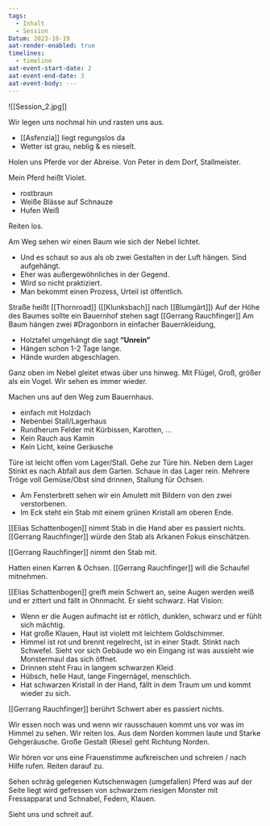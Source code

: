 ```yaml
---
tags:
  - Inhalt
  - Session
Datum: 2023-10-19
aat-render-enabled: true
timelines:
  - timeline
aat-event-start-date: 2
aat-event-end-date: 3
aat-event-body: ---
---
```

![[Session_2.jpg]]


Wir legen uns nochmal hin und rasten uns aus.
- [[Asfenzia]] liegt regungslos da
- Wetter ist grau, neblig & es nieselt.

Holen uns Pferde vor der Abreise.
Von Peter in dem Dorf, Stallmeister.

Mein Pferd heißt Violet.
- rostbraun
- Weiße Blässe auf Schnauze
- Hufen Weiß

Reiten los. 

Am Weg sehen wir einen Baum wie sich der Nebel lichtet.
- Und es schaut so aus als ob zwei Gestalten in der Luft hängen. Sind aufgehängt.
- Eher was außergewöhnliches in der Gegend. 
- Wird so nicht praktiziert. 
- Man bekommt einen Prozess, Urteil ist öffentlich.

Straße heißt [[Thornroad]] ([[Klunksbach]] nach [[Blumgärt]])
Auf der Höhe des Baumes sollte ein Bauernhof stehen sagt [[Gerrang Rauchfinger]]
Am Baum hängen zwei #Dragonborn in einfacher Bauernkleidung,
- Holztafel umgehängt die sagt **“Unrein”**
- Hängen schon 1-2 Tage lange.
- Hände wurden abgeschlagen.

Ganz oben im Nebel gleitet etwas über uns hinweg. Mit Flügel, Groß, größer als ein Vogel. Wir sehen es immer wieder.

Machen uns auf den Weg zum Bauernhaus.
- einfach mit Holzdach
- Nebenbei Stall/Lagerhaus
- Rundherum Felder mit Kürbissen, Karotten, …
- Kein Rauch aus Kamin
- Kein Licht, keine Geräusche

Türe ist leicht offen vom Lager/Stall.
Gehe zur Türe hin. Neben dem Lager Stinkt es nach Abfall aus dem Garten. Schaue in das Lager rein. Mehrere Tröge voll Gemüse/Obst sind drinnen, Stallung für Ochsen.
- Am Fensterbrett sehen wir ein Amulett mit Bildern von den zwei verstorbenen.
- Im Eck steht ein Stab mit einem grünen Kristall am oberen Ende. 

[[Elias Schattenbogen]] nimmt Stab in die Hand aber es passiert nichts. 
[[Gerrang Rauchfinger]] würde den Stab als Arkanen Fokus einschätzen.

[[Gerrang Rauchfinger]] nimmt den Stab mit.

Hatten einen Karren & Ochsen.
[[Gerrang Rauchfinger]] will die Schaufel mitnehmen.

[[Elias Schattenbogen]] greift mein Schwert an, seine Augen werden weiß und er zittert und fällt in Ohnmacht. Er sieht schwarz.
Hat Vision:
- Wenn er die Augen aufmacht ist er rötlich, dunklen, schwarz und er fühlt sich mächtig.
- Hat große Klauen, Haut ist violett mit leichtem Goldschimmer.
- Himmel ist rot und brennt regelrecht, ist in einer Stadt. Stinkt nach Schwefel. Sieht vor sich Gebäude wo ein Eingang ist was aussieht wie Monstermaul das sich öffnet.
- Drinnen steht Frau in langem schwarzen Kleid.
- Hübsch, helle Haut, lange Fingernägel, menschlich.
- Hat schwarzen Kristall in der Hand, fällt in dem Traum um und kommt wieder zu sich.

[[Gerrang Rauchfinger]] berührt Schwert aber es passiert nichts.

Wir essen noch was und wenn wir rausschauen kommt uns vor was im Himmel zu sehen. Wir reiten los. 
Aus dem Norden kommen laute und Starke Gehgeräusche. Große Gestalt (Riese) geht Richtung Norden.

Wir hören vor uns eine Frauenstimme aufkreischen und schreien / nach Hilfe rufen. Reiten darauf zu. 

Sehen schräg gelegenen Kutschenwagen (umgefallen)
Pferd was auf der Seite liegt wird gefressen von 
schwarzem riesigen Monster mit Fressapparat und Schnabel, Federn, Klauen.

Sieht uns und schreit auf.


